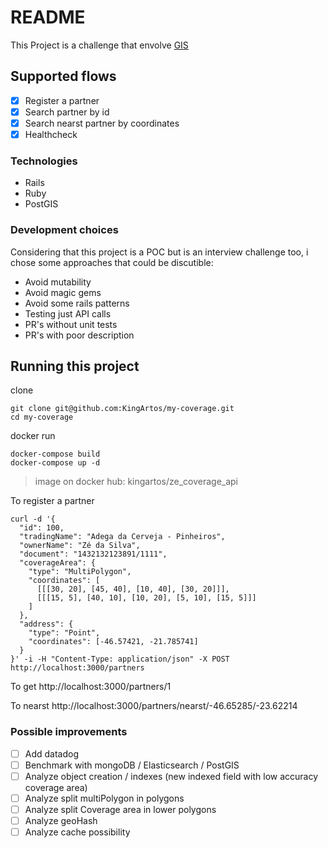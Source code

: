 # README

This Project is a challenge that envolve [GIS](https://en.wikipedia.org/wiki/Geographic_information_system)

## Supported flows
 - [x] Register a partner
 - [x] Search partner by id
 - [x] Search nearst partner by coordinates
 - [x] Healthcheck

### Technologies
- Rails
- Ruby
- PostGIS

### Development choices
Considering that this project is a POC but is an interview challenge too,
i chose some approaches that could be discutible:

- Avoid mutability
- Avoid magic gems
- Avoid some rails patterns
- Testing just API calls
- PR's without unit tests
- PR's with poor description

## Running this project
clone
```shell
git clone git@github.com:KingArtos/my-coverage.git
cd my-coverage
```

docker run
```shell
docker-compose build
docker-compose up -d
```

> image on docker hub: kingartos/ze_coverage_api


To register a partner
```shell
curl -d '{
  "id": 100,
  "tradingName": "Adega da Cerveja - Pinheiros",
  "ownerName": "Zé da Silva",
  "document": "1432132123891/1111",
  "coverageArea": {
    "type": "MultiPolygon",
    "coordinates": [
      [[[30, 20], [45, 40], [10, 40], [30, 20]]],
      [[[15, 5], [40, 10], [10, 20], [5, 10], [15, 5]]]
    ]
  },
  "address": {
    "type": "Point",
    "coordinates": [-46.57421, -21.785741]
  }
}' -i -H "Content-Type: application/json" -X POST http://localhost:3000/partners
```

To get
http://localhost:3000/partners/1

To nearst
http://localhost:3000/partners/nearst/-46.65285/-23.62214

### Possible improvements
- [ ] Add datadog
- [ ] Benchmark with mongoDB / Elasticsearch / PostGIS
- [ ] Analyze object creation / indexes (new indexed field with low accuracy coverage area)
- [ ] Analyze split multiPolygon in polygons
- [ ] Analyze split Coverage area in lower polygons
- [ ] Analyze geoHash
- [ ] Analyze cache possibility
